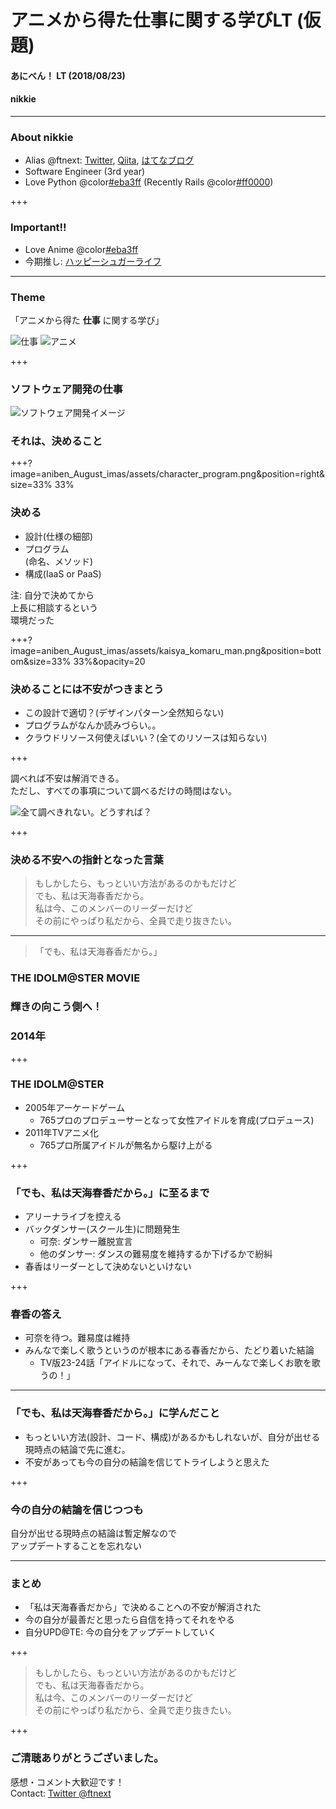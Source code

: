 # アニメから得た仕事に関する学びLT (仮題)
#### あにべん！ LT (2018/08/23)
#### nikkie

---

### About nikkie

- Alias @ftnext: [Twitter](https://twitter.com/ftnext), [Qiita](https://qiita.com/ftnext), [はてなブログ](http://nikkie-ftnext.hatenablog.com/)
- Software Engineer (3rd year)
- Love Python @color[#eba3ff](@fa[heart]) (Recently Rails @color[#ff0000](@fa[diamond]))

+++

### Important!!

- Love Anime @color[#eba3ff](@fa[heart]@fa[heart])
- 今期推し: <span class="serif-font">[ハッピーシュガーライフ](http://happysugarlife.tv)</span>

---

### Theme

「アニメから得た **仕事** に関する学び」

![仕事](aniben_August_imas/assets/kaisya_man.png)
![アニメ](aniben_August_imas/assets/tv_boy_tooku.png)

+++

### ソフトウェア開発の仕事
![ソフトウェア開発イメージ](aniben_August_imas/assets/system_integration.png)
### それは、決めること

+++?image=aniben_August_imas/assets/character_program.png&position=right&size=33% 33%

### 決める

- 設計(仕様の細部)
- プログラム<br>(命名、メソッド)
- 構成(IaaS or PaaS)

注: 自分で決めてから<br>上長に相談するという<br>環境だった

+++?image=aniben_August_imas/assets/kaisya_komaru_man.png&position=bottom&size=33% 33%&opacity=20

### 決めることには不安がつきまとう

- この設計で適切？(デザインパターン全然知らない)
- プログラムがなんか読みづらい。。
- クラウドリソース何使えばいい？(全てのリソースは知らない)

+++

調べれば不安は解消できる。  
ただし、すべての事項について調べるだけの時間はない。

![全て調べきれない。どうすれば？](aniben_August_imas/assets/jouhou_hanran.png)

+++

### 決める不安への指針となった言葉

>もしかしたら、もっといい方法があるのかもだけど  
>でも、私は天海春香だから。  
>私は今、このメンバーのリーダーだけど  
>その前にやっぱり私だから、全員で走り抜きたい。  

---

>「でも、私は天海春香だから。」

### THE IDOLM@STER MOVIE
### 輝きの向こう側へ！
### 2014年

+++

### THE IDOLM@STER

- 2005年アーケードゲーム
  - 765プロのプロデューサーとなって女性アイドルを育成(プロデュース)
- 2011年TVアニメ化
  - 765プロ所属アイドルが無名から駆け上がる

+++

### 「でも、私は天海春香だから。」に至るまで

- アリーナライブを控える
- バックダンサー(スクール生)に問題発生
  - <span class="kana">可奈</span>: ダンサー離脱宣言
  - 他のダンサー: ダンスの難易度を維持するか下げるかで紛糾
- <span class="haruka">春香</span>はリーダーとして決めないといけない

+++

### <span class="haruka">春香</span>の答え

- <span class="kana">可奈</span>を待つ。難易度は維持
- みんなで楽しく歌うというのが根本にある<span class="haruka">春香</span>だから、たどり着いた結論
  - TV版23-24話「<span class="haruka">アイドルになって、それで、みーんなで楽しくお歌を歌うの！</span>」

---

### 「でも、私は天海春香だから。」に学んだこと

- もっといい方法(設計、コード、構成)があるかもしれないが、自分が出せる現時点の結論で先に進む。
- 不安があっても今の自分の結論を信じてトライしようと思えた

+++

### 今の自分の結論を信じつつも

自分が出せる現時点の結論は暫定解なので  
アップデートすることを忘れない

---

### まとめ

- 「私は天海春香だから」で決めることへの不安が解消された
- 今の自分が最善だと思ったら自信を持ってそれをやる
- 自分UPD@TE: 今の自分をアップデートしていく

+++

>もしかしたら、もっといい方法があるのかもだけど  
>でも、私は天海春香だから。  
>私は今、このメンバーのリーダーだけど  
>その前にやっぱり私だから、全員で走り抜きたい。  

+++

### ご清聴ありがとうございました。
感想・コメント大歓迎です！  
Contact: [Twitter @ftnext](https://twitter.com/ftnext)
